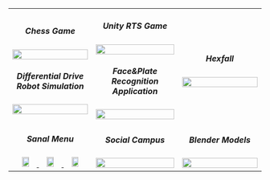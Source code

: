 <table>
	<tr>
		<td align="top" width="33%">
			<h5 align="center">Chess Game</h5>
			<div align="center">
				<a href="https://github.com/yilmazfatih6/chess/">
					<img src="https://github.com/yilmazfatih6/chess/blob/master/thumbnail.gif" style="display:block;" width="100%"/>
				</a>
			</div>
			<h5 align="center">Differential Drive Robot Simulation</h5>
			<div align="center">
				<a href="https://github.com/yilmazfatih6/DifferentialDriveSimulation/">
					<img src="https://github.com/yilmazfatih6/DifferentialDriveSimulation/blob/master/screenshot.png" style="display:block;" width="100%"/>
				</a>
			</div>
		</td>
		<td align="top" width="34%">
			<h5 align="center">Unity RTS Game</h5>
			<div align="center">
				<a href="https://github.com/yilmazfatih6/unity-rts">
					<img src="https://github.com/yilmazfatih6/unity-rts/blob/master/Assets/Images/screenshot.jpg" style="display:block;" width="100%"/>
				</a>
			</div>
			<h5 align="center">Face&Plate Recognition Application</h5>
			<div align="center">
				<a href="https://github.com/yilmazfatih6/image-processing-app">
					<img src="https://github.com/yilmazfatih6/image-processing-app/blob/master/app/assets/app.png" style="display:block;" width="100%"/>
				</a>
			</div>
		</td>
		<td align="top" width="33%">
			<h5 align="center">Hexfall</h5>
			<div align="center">
				<a href="https://github.com/yilmazfatih6/hexfall">
					<img src="https://github.com/yilmazfatih6/hexfall/blob/main/screenshot.jpeg" style="display:block;" width="100%"/>
				</a>
			</div>
		</td>
	</tr>
	<tr>
		<td align="top" width="33%">
			<h5 align="center">Sanal Menu</h5>
			<div align="center">
				<a href="https://github.com/yilmazfatih6/sanal_menu">
					<img src="https://github.com/yilmazfatih6/sanal_menu/blob/master/assets/screenshots/customer-menu.png" width="30%"/>
					<img src="https://github.com/yilmazfatih6/sanal_menu/blob/master/assets/screenshots/menu-item-popup.png" width="30%"/>
					<img src="https://github.com/yilmazfatih6/sanal_menu/blob/master/assets/screenshots/customer-orders.png" width="30%"/>
				</a>
			</div>
		</td>
		<td align="top" width="33%">
			<h5 align="center">Social Campus</h5>
			<div align="center">
				<a href="https://github.com/yilmazfatih6/socialcampus">
					<img src="https://github.com/yilmazfatih6/socialcampus/blob/master/Screenshots/welcome_page.png" width="100%"/>
				</a>
			</div>
		</td>
		<td align="top" width="33%">
			<h5 align="center">Blender Models</h5>
			<div align="center">
				<a href="https://github.com/yilmazfatih6/blender">
					<img src="https://github.com/yilmazfatih6/blender/blob/main/Character/Renders/Character.gif" width="100%"/>
				</a>
			</div>
		</td>
	</tr>
</table>
